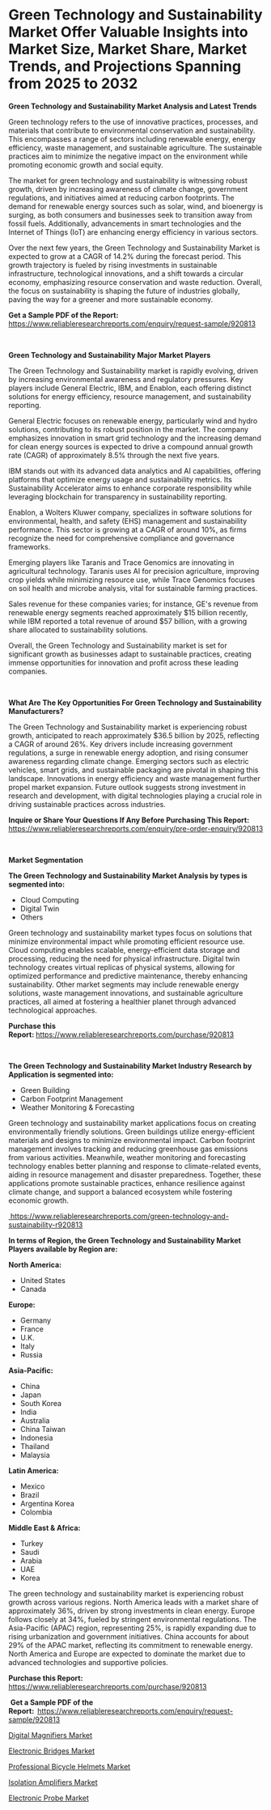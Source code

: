 <p><h1>Green Technology and Sustainability Market Offer Valuable Insights into Market Size, Market Share, Market Trends, and Projections Spanning from 2025 to 2032</h1></p><p><strong>Green Technology and Sustainability Market Analysis and Latest Trends</strong></p>
<p><p>Green technology refers to the use of innovative practices, processes, and materials that contribute to environmental conservation and sustainability. This encompasses a range of sectors including renewable energy, energy efficiency, waste management, and sustainable agriculture. The sustainable practices aim to minimize the negative impact on the environment while promoting economic growth and social equity.</p><p>The market for green technology and sustainability is witnessing robust growth, driven by increasing awareness of climate change, government regulations, and initiatives aimed at reducing carbon footprints. The demand for renewable energy sources such as solar, wind, and bioenergy is surging, as both consumers and businesses seek to transition away from fossil fuels. Additionally, advancements in smart technologies and the Internet of Things (IoT) are enhancing energy efficiency in various sectors.</p><p>Over the next few years, the Green Technology and Sustainability Market is expected to grow at a CAGR of 14.2% during the forecast period. This growth trajectory is fueled by rising investments in sustainable infrastructure, technological innovations, and a shift towards a circular economy, emphasizing resource conservation and waste reduction. Overall, the focus on sustainability is shaping the future of industries globally, paving the way for a greener and more sustainable economy.</p></p>
<p><strong>Get a Sample PDF of the Report:&nbsp;</strong> <a href="https://www.reliableresearchreports.com/enquiry/request-sample/920813?utm_campaign=3070&utm_medium=2&utm_source=Github&utm_content=ia&utm_term=07032025&utm_id=green-technology-and-sustainability">https://www.reliableresearchreports.com/enquiry/request-sample/920813</a></p>
<p>&nbsp;</p>
<p><strong>Green Technology and Sustainability Major Market Players</strong></p>
<p><p>The Green Technology and Sustainability market is rapidly evolving, driven by increasing environmental awareness and regulatory pressures. Key players include General Electric, IBM, and Enablon, each offering distinct solutions for energy efficiency, resource management, and sustainability reporting.</p><p>General Electric focuses on renewable energy, particularly wind and hydro solutions, contributing to its robust position in the market. The company emphasizes innovation in smart grid technology and the increasing demand for clean energy sources is expected to drive a compound annual growth rate (CAGR) of approximately 8.5% through the next five years.</p><p>IBM stands out with its advanced data analytics and AI capabilities, offering platforms that optimize energy usage and sustainability metrics. Its Sustainability Accelerator aims to enhance corporate responsibility while leveraging blockchain for transparency in sustainability reporting.</p><p>Enablon, a Wolters Kluwer company, specializes in software solutions for environmental, health, and safety (EHS) management and sustainability performance. This sector is growing at a CAGR of around 10%, as firms recognize the need for comprehensive compliance and governance frameworks.</p><p>Emerging players like Taranis and Trace Genomics are innovating in agricultural technology. Taranis uses AI for precision agriculture, improving crop yields while minimizing resource use, while Trace Genomics focuses on soil health and microbe analysis, vital for sustainable farming practices.</p><p>Sales revenue for these companies varies; for instance, GE's revenue from renewable energy segments reached approximately $15 billion recently, while IBM reported a total revenue of around $57 billion, with a growing share allocated to sustainability solutions.</p><p>Overall, the Green Technology and Sustainability market is set for significant growth as businesses adapt to sustainable practices, creating immense opportunities for innovation and profit across these leading companies.</p></p>
<p>&nbsp;</p>
<p><strong>What Are The Key Opportunities For Green Technology and Sustainability Manufacturers?</strong></p>
<p><p>The Green Technology and Sustainability market is experiencing robust growth, anticipated to reach approximately $36.5 billion by 2025, reflecting a CAGR of around 26%. Key drivers include increasing government regulations, a surge in renewable energy adoption, and rising consumer awareness regarding climate change. Emerging sectors such as electric vehicles, smart grids, and sustainable packaging are pivotal in shaping this landscape. Innovations in energy efficiency and waste management further propel market expansion. Future outlook suggests strong investment in research and development, with digital technologies playing a crucial role in driving sustainable practices across industries.</p></p>
<p><strong>Inquire or Share Your Questions If Any Before Purchasing This Report:</strong> <a href="https://www.reliableresearchreports.com/enquiry/pre-order-enquiry/920813?utm_campaign=3070&utm_medium=2&utm_source=Github&utm_content=ia&utm_term=07032025&utm_id=green-technology-and-sustainability">https://www.reliableresearchreports.com/enquiry/pre-order-enquiry/920813</a></p>
<p>&nbsp;</p>
<p><strong>Market Segmentation</strong></p>
<p><strong>The Green Technology and Sustainability Market Analysis by types is segmented into:</strong></p>
<p><ul><li>Cloud Computing</li><li>Digital Twin</li><li>Others</li></ul></p>
<p><p>Green technology and sustainability market types focus on solutions that minimize environmental impact while promoting efficient resource use. Cloud computing enables scalable, energy-efficient data storage and processing, reducing the need for physical infrastructure. Digital twin technology creates virtual replicas of physical systems, allowing for optimized performance and predictive maintenance, thereby enhancing sustainability. Other market segments may include renewable energy solutions, waste management innovations, and sustainable agriculture practices, all aimed at fostering a healthier planet through advanced technological approaches.</p></p>
<p><strong>Purchase this Report:&nbsp;</strong><a href="https://www.reliableresearchreports.com/purchase/920813?utm_campaign=3070&utm_medium=2&utm_source=Github&utm_content=ia&utm_term=07032025&utm_id=green-technology-and-sustainability">https://www.reliableresearchreports.com/purchase/920813</a></p>
<p>&nbsp;</p>
<p><strong>The Green Technology and Sustainability Market Industry Research by Application is segmented into:</strong></p>
<p><ul><li>Green Building</li><li>Carbon Footprint Management</li><li>Weather Monitoring & Forecasting</li></ul></p>
<p><p>Green technology and sustainability market applications focus on creating environmentally friendly solutions. Green buildings utilize energy-efficient materials and designs to minimize environmental impact. Carbon footprint management involves tracking and reducing greenhouse gas emissions from various activities. Meanwhile, weather monitoring and forecasting technology enables better planning and response to climate-related events, aiding in resource management and disaster preparedness. Together, these applications promote sustainable practices, enhance resilience against climate change, and support a balanced ecosystem while fostering economic growth.</p></p>
<p><a href="https://www.reliableresearchreports.com/green-technology-and-sustainability-r920813?utm_campaign=3070&utm_medium=2&utm_source=Github&utm_content=ia&utm_term=07032025&utm_id=green-technology-and-sustainability">&nbsp;https://www.reliableresearchreports.com/green-technology-and-sustainability-r920813</a></p>
<p><strong>In terms of Region, the Green Technology and Sustainability Market Players available by Region are:</strong></p>
<p>
    <p> <strong> North America: </strong>
        <ul>
            <li>United States</li>
            <li>Canada</li>
        </ul>
        </p> 
    <p> <strong> Europe: </strong>
        <ul>
            <li>Germany</li>
            <li>France</li>
            <li>U.K.</li>
            <li>Italy</li>
            <li>Russia</li>
        </ul>
        </p> 
    <p> <strong> Asia-Pacific: </strong>
        <ul>
            <li>China</li>
            <li>Japan</li>
            <li>South Korea</li>
            <li>India</li>
            <li>Australia</li>
            <li>China Taiwan</li>
            <li>Indonesia</li>
            <li>Thailand</li>
            <li>Malaysia</li>
        </ul>
        </p> 
    <p> <strong> Latin America: </strong>
        <ul>
            <li>Mexico</li>
            <li>Brazil</li>
            <li>Argentina Korea</li>
            <li>Colombia</li>
        </ul>
        </p> 
    <p> <strong> Middle East & Africa: </strong>
        <ul>
            <li>Turkey</li>
            <li>Saudi</li>
            <li>Arabia</li>
            <li>UAE</li>
            <li>Korea</li>
        </ul>
    </p>
    </p>
<p><p>The green technology and sustainability market is experiencing robust growth across various regions. North America leads with a market share of approximately 36%, driven by strong investments in clean energy. Europe follows closely at 34%, fueled by stringent environmental regulations. The Asia-Pacific (APAC) region, representing 25%, is rapidly expanding due to rising urbanization and government initiatives. China accounts for about 29% of the APAC market, reflecting its commitment to renewable energy. North America and Europe are expected to dominate the market due to advanced technologies and supportive policies.</p></p>
<p><strong>Purchase this Report: </strong><a href="https://www.reliableresearchreports.com/purchase/920813?utm_campaign=3070&utm_medium=2&utm_source=Github&utm_content=ia&utm_term=07032025&utm_id=green-technology-and-sustainability">https://www.reliableresearchreports.com/purchase/920813</a></p>
<p>&nbsp;<strong>Get a Sample PDF of the Report:&nbsp;&nbsp;</strong><a href="https://www.reliableresearchreports.com/enquiry/request-sample/920813?utm_campaign=3070&utm_medium=2&utm_source=Github&utm_content=ia&utm_term=07032025&utm_id=green-technology-and-sustainability">https://www.reliableresearchreports.com/enquiry/request-sample/920813</a></p>
<p><strong></strong></p>
<p><p><a href="https://www.linkedin.com/pulse/assessing-digital-magnifiers-market-segmentation-type-application-z6l4f?utm_campaign=3070&utm_medium=2&utm_source=Github&utm_content=ia&utm_term=07032025&utm_id=green-technology-and-sustainability">Digital Magnifiers Market</a></p><p><a href="https://www.linkedin.com/pulse/data-global-electronic-bridges-markets-share-size-growth-jtdef?utm_campaign=3070&utm_medium=2&utm_source=Github&utm_content=ia&utm_term=07032025&utm_id=green-technology-and-sustainability">Electronic Bridges Market</a></p><p><a href="https://www.linkedin.com/pulse/growth-opportunities-challenges-professional-bicycle-helmets-zol4c?utm_campaign=3070&utm_medium=2&utm_source=Github&utm_content=ia&utm_term=07032025&utm_id=green-technology-and-sustainability">Professional Bicycle Helmets Market</a></p><p><a href="https://www.linkedin.com/pulse/billion-dollar-isolation-amplifiers-market-industry-value-t4ehf?utm_campaign=3070&utm_medium=2&utm_source=Github&utm_content=ia&utm_term=07032025&utm_id=green-technology-and-sustainability">Isolation Amplifiers Market</a></p><p><a href="https://www.linkedin.com/pulse/electronic-probe-market-global-analysis-size-growth-trends-jukqf?utm_campaign=3070&utm_medium=2&utm_source=Github&utm_content=ia&utm_term=07032025&utm_id=green-technology-and-sustainability">Electronic Probe Market</a></p></p>